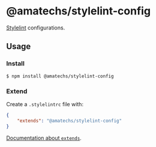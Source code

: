# @amatechs/stylelint-config

[Stylelint](http://stylelint.io/) configurations.

## Usage

### Install

```
$ npm install @amatechs/stylelint-config
```

### Extend

Create a `.stylelintrc` file with:

```json
{
    "extends": "@amatechs/stylelint-config"
}
```

[Documentation about `extends`](http://stylelint.io/user-guide/configuration/#extends).
